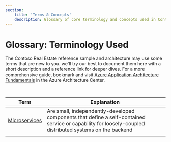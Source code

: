 ```yaml
---
section:
    title: 'Terms & Concepts'
    description: Glossary of core terminology and concepts used in Contoso Real Estate
---
```



# Glossary: Terminology Used

The Contoso Real Estate reference sample and architecture may use some terms that are new to you. we'll try our best to document them here with a short description and a reference link for deeper dives. For a more comprehensive guide, bookmark and visit [Azure Application Architecture Fundamentals](https://learn.microsoft.com/en-us/azure/architecture/guide/) in the Azure Architecture Center.

<br/>

| Term | Explanation |
| --- | --- |
| [Microservices](https://learn.microsoft.com/azure/architecture/guide/architecture-styles/microservices) | Are small, independently-developed components that define a self-contained service or capability for loosely-coupled distributed systems on the backend |
| | |
